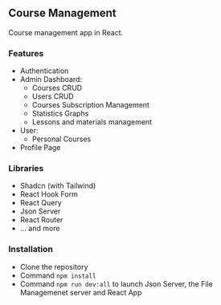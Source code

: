 ## Course Management

Course management app in React.

### Features

- Authentication
- Admin Dashboard:
  - Courses CRUD
  - Users CRUD
  - Courses Subscription Management
  - Statistics Graphs
  - Lessons and materials management
- User:
  - Personal Courses
- Profile Page

### Libraries

- Shadcn (with Tailwind)
- React Hook Form
- React Query
- Json Server
- React Router
- ... and more

### Installation

- Clone the repository
- Command ``` npm install ```
- Command ``` npm run dev:all ``` to launch Json Server, the File Managemenet server and React App
